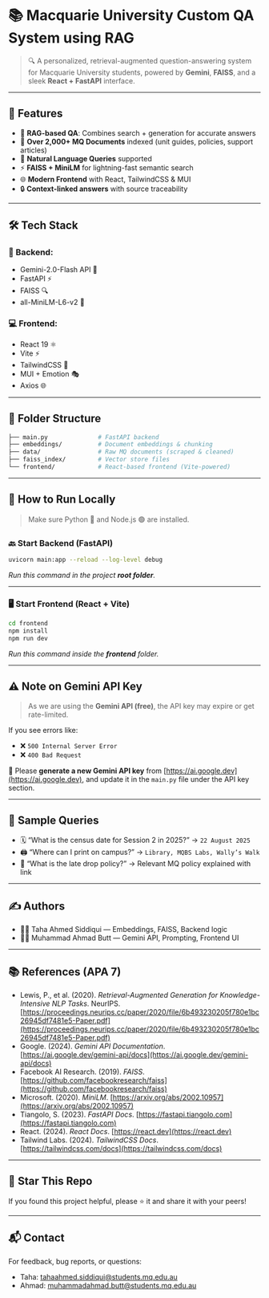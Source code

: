 
# 📚 Macquarie University Custom QA System using RAG

> 🔍 A personalized, retrieval-augmented question-answering system for Macquarie University students, powered by **Gemini**, **FAISS**, and a sleek **React + FastAPI** interface.

---

## 🚀 Features

- 🤖 **RAG-based QA**: Combines search + generation for accurate answers
- 📄 **Over 2,000+ MQ Documents** indexed (unit guides, policies, support articles)
- 💬 **Natural Language Queries** supported
- ⚡️ **FAISS + MiniLM** for lightning-fast semantic search
- 🌐 **Modern Frontend** with React, TailwindCSS & MUI
- 🔒 **Context-linked answers** with source traceability

---

## 🛠️ Tech Stack

### 🧠 Backend:
- Gemini-2.0-Flash API 🌟
- FastAPI ⚡️
- FAISS 🔍
- all-MiniLM-L6-v2 🧬

### 💻 Frontend:
- React 19 ⚛️
- Vite ⚡
- TailwindCSS 🎨
- MUI + Emotion 🎭
- Axios 🌐

---

## 📂 Folder Structure

```bash
├── main.py              # FastAPI backend
├── embeddings/          # Document embeddings & chunking
├── data/                # Raw MQ documents (scraped & cleaned)
├── faiss_index/         # Vector store files
└── frontend/            # React-based frontend (Vite-powered)
````

---

## 🧪 How to Run Locally

> Make sure Python 🐍 and Node.js 🟢 are installed.

### 🔙 Start Backend (FastAPI)

```bash
uvicorn main:app --reload --log-level debug
```

*Run this command in the project **root folder**.*

---

### 🖥️ Start Frontend (React + Vite)

```bash
cd frontend
npm install
npm run dev
```

*Run this command inside the **frontend** folder.*

---

## ⚠️ Note on Gemini API Key

> As we are using the **Gemini API (free)**, the API key may expire or get rate-limited.

If you see errors like:

* ❌ `500 Internal Server Error`
* ❌ `400 Bad Request`

🔑 Please **generate a new Gemini API key** from [https://ai.google.dev](https://ai.google.dev),
and update it in the `main.py` file under the API key section.

---

## 🧠 Sample Queries

* 🗓️ “What is the census date for Session 2 in 2025?” → `22 August 2025`
* 🖨️ “Where can I print on campus?” → `Library, MQBS Labs, Wally’s Walk`
* 📜 “What is the late drop policy?” → Relevant MQ policy explained with link

---

## ✍️ Authors

* 👨‍💻 Taha Ahmed Siddiqui — Embeddings, FAISS, Backend logic
* 👨‍💻 Muhammad Ahmad Butt — Gemini API, Prompting, Frontend UI

---

## 📚 References (APA 7)

* Lewis, P., et al. (2020). *Retrieval-Augmented Generation for Knowledge-Intensive NLP Tasks*. NeurIPS. [https://proceedings.neurips.cc/paper/2020/file/6b493230205f780e1bc26945df7481e5-Paper.pdf](https://proceedings.neurips.cc/paper/2020/file/6b493230205f780e1bc26945df7481e5-Paper.pdf)
* Google. (2024). *Gemini API Documentation*. [https://ai.google.dev/gemini-api/docs](https://ai.google.dev/gemini-api/docs)
* Facebook AI Research. (2019). *FAISS*. [https://github.com/facebookresearch/faiss](https://github.com/facebookresearch/faiss)
* Microsoft. (2020). *MiniLM*. [https://arxiv.org/abs/2002.10957](https://arxiv.org/abs/2002.10957)
* Tiangolo, S. (2023). *FastAPI Docs*. [https://fastapi.tiangolo.com](https://fastapi.tiangolo.com)
* React. (2024). *React Docs*. [https://react.dev](https://react.dev)
* Tailwind Labs. (2024). *TailwindCSS Docs*. [https://tailwindcss.com/docs](https://tailwindcss.com/docs)

---

## 🌟 Star This Repo

If you found this project helpful, please ⭐ it and share it with your peers!

---

## 📬 Contact

For feedback, bug reports, or questions:

* Taha: [tahaahmed.siddiqui@students.mq.edu.au](mailto:tahaahmed.siddiqui@students.mq.edu.au)
* Ahmad: [muhammadahmad.butt@students.mq.edu.au](mailto:muhammadahmad.butt@students.mq.edu.au)


